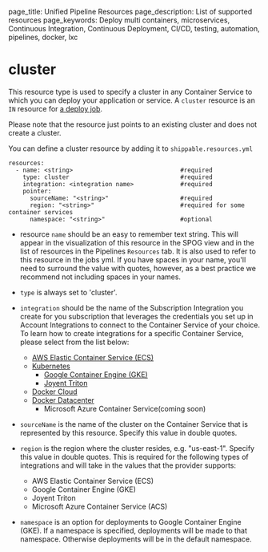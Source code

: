 page_title: Unified Pipeline Resources
page_description: List of supported resources
page_keywords: Deploy multi containers, microservices, Continuous Integration, Continuous Deployment, CI/CD, testing, automation, pipelines, docker, lxc

# cluster
This resource type is used to specify a cluster in any Container Service to which you can deploy your application or service. A `cluster` resource is an `IN` resource for [a deploy job](../jobs/deploy/).

Please note that the resource just points to an existing cluster and does not create a cluster.

You can define a cluster resource by adding it to `shippable.resources.yml`
```
resources:
  - name: <string>                              #required
    type: cluster                               #required
    integration: <integration name>             #required
    pointer:
      sourceName: "<string>"                    #required
      region: "<string>"                        #required for some container services
      namespace: "<string>"                     #optional
```

* resource `name` should be an easy to remember text string. This will appear in the visualization of this resource in the SPOG view and in the list of resources in the Pipelines `Resources` tab. It is also used to refer to this resource in the jobs yml. If you have spaces in your name, you'll need to surround the value with quotes, however, as a best practice we recommend not including spaces in your names.

* `type` is always set to 'cluster'.

* `integration` should be the name of the Subscription Integration you create for you subscription that leverages the credentials you set up in Account Integrations to connect to the Container Service of your choice. To learn how to create integrations for a specific Container Service, please select from the list below:
	* [AWS Elastic Container Service (ECS)](../../integrations/containerServices/ecs/)
  * [Kubernetes](../../integrations/containerServices/kubernetes/)
	* [Google Container Engine (GKE)](../../integrations/containerServices/gke/)
	* [Joyent Triton](../../integrations/containerServices/triton/)
  * [Docker Cloud](../../integrations/containerServices/dcl/)
  * [Docker Datacenter](../../integrations/containerServices/dockerDatacenter/)    
	* Microsoft Azure Container Service(coming soon)


* `sourceName` is the name of the cluster on the Container Service that is represented by this resource. Specify this value in double quotes.

* `region` is the region where the cluster resides, e.g. "us-east-1". Specify this value in double quotes. This is required for the following types of integrations and will take
in the values that the provider supports:
    * AWS Elastic Container Service (ECS)
    * Google Container Engine (GKE)
    * Joyent Triton  
    * Microsoft Azure Container Service (ACS)

* `namespace` is an option for deployments to Google Container Engine (GKE). If a namespace is specified, deployments will be made to that namespace. Otherwise deployments will be in the default namespace.
